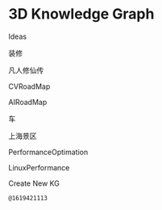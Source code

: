 # 3D Knowledge Graph

<!-- ko-fi :id=junxnone.github.io/jstools/md3dkg/?md=https://junxnone.github.io/tmdkg/docs/0001_Ideas.md :color=#1599d6 -->
Ideas
<!-- ko-fi -->
<!-- ko-fi :id=junxnone.github.io/jstools/md3dkg/?md=https://junxnone.github.io/tmdkg/docs/0002_装修.md :color=#1599d6 -->
装修
<!-- ko-fi -->
<!-- ko-fi :id=junxnone.github.io/jstools/md3dkg/?md=https://junxnone.github.io/tmdkg/docs/0003_凡人修仙传.md :color=#1599d6 -->
凡人修仙传
<!-- ko-fi -->
<!-- ko-fi :id=junxnone.github.io/jstools/md3dkg/?md=https://junxnone.github.io/tmdkg/docs/0004_CVRoadMap.md :color=#1599d6 -->
CVRoadMap
<!-- ko-fi -->
<!-- ko-fi :id=junxnone.github.io/jstools/md3dkg/?md=https://junxnone.github.io/tmdkg/docs/0005_AIRoadMap.md :color=#1599d6 -->
AIRoadMap
<!-- ko-fi -->
<!-- ko-fi :id=junxnone.github.io/jstools/md3dkg/?md=https://junxnone.github.io/tmdkg/docs/0006_车.md :color=#1599d6 -->
车
<!-- ko-fi -->
<!-- ko-fi :id=junxnone.github.io/jstools/md3dkg/?md=https://junxnone.github.io/tmdkg/docs/0007_上海景区.md :color=#1599d6 -->
上海景区
<!-- ko-fi -->
<!-- ko-fi :id=junxnone.github.io/jstools/md3dkg/?md=https://junxnone.github.io/tmdkg/docs/0008_PerformanceOptimation.md :color=#1599d6 -->
PerformanceOptimation
<!-- ko-fi -->
<!-- ko-fi :id=junxnone.github.io/jstools/md3dkg/?md=https://junxnone.github.io/tmdkg/docs/0009_LinuxPerformance.md :color=#1599d6 -->
LinuxPerformance
<!-- ko-fi -->
<!-- ko-fi :id=github.com/junxnone/tmdkg/issues/new :color=#1599d6 -->
Create New KG
<!-- ko-fi -->
<kbd><sub>@1619421113</sub></kbd>
